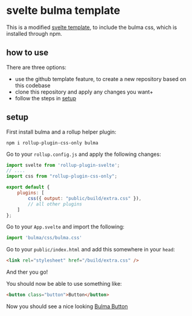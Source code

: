 # svelte bulma template
This is a modified [svelte template](https://github.com/sveltejs/template), to include the bulma css, which is installed through npm.

## how to use
There are three options:
- use the github template feature, to create a new repository based on this codebase
- clone this repository and apply any changes you want+
- follow the steps in [setup](URL_NOT_NOW_YET)

## setup
First install bulma and a rollup helper plugin:
```
npm i rollup-plugin-css-only bulma
```

Go to your `rollup.config.js`
and apply the following changes:
```js
import svelte from 'rollup-plugin-svelte';
// ....
import css from "rollup-plugin-css-only";

export default {
	plugins: [
		css({ output: "public/build/extra.css" }),       
        // all other plugins
	]
};
```

Go to your `App.svelte` and import the following:
```js
import 'bulma/css/bulma.css'
```

Go to your `public/index.html` and add this somewhere in your `head`:
```html
<link rel="stylesheet" href="/build/extra.css" />
```

And ther you go!

You should now be able to use something like:
```html
<button class="button">Button</button>
```
Now you should see a nice looking [Bulma Button](https://bulma.io/documentation/elements/button/)